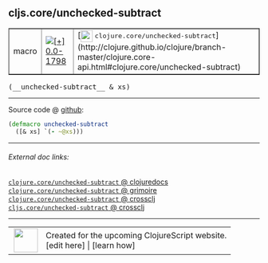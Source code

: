 ## cljs.core/unchecked-subtract



 <table border="1">
<tr>
<td>macro</td>
<td><a href="https://github.com/cljsinfo/cljs-api-docs/tree/0.0-1798"><img valign="middle" alt="[+] 0.0-1798" title="Added in 0.0-1798" src="https://img.shields.io/badge/+-0.0--1798-lightgrey.svg"></a> </td>
<td>
[<img height="24px" valign="middle" src="http://i.imgur.com/1GjPKvB.png"> <samp>clojure.core/unchecked-subtract</samp>](http://clojure.github.io/clojure/branch-master/clojure.core-api.html#clojure.core/unchecked-subtract)
</td>
</tr>
</table>


 <samp>
(__unchecked-subtract__ & xs)<br>
</samp>

---







Source code @ [github](https://github.com/clojure/clojurescript/blob/r1806/src/clj/cljs/core.clj#L317-L318):

```clj
(defmacro unchecked-subtract
  ([& xs] `(- ~@xs)))
```

<!--
Repo - tag - source tree - lines:

 <pre>
clojurescript @ r1806
└── src
    └── clj
        └── cljs
            └── <ins>[core.clj:317-318](https://github.com/clojure/clojurescript/blob/r1806/src/clj/cljs/core.clj#L317-L318)</ins>
</pre>

-->

---



###### External doc links:

[`clojure.core/unchecked-subtract` @ clojuredocs](http://clojuredocs.org/clojure.core/unchecked-subtract)<br>
[`clojure.core/unchecked-subtract` @ grimoire](http://conj.io/store/v1/org.clojure/clojure/1.7.0-beta3/clj/clojure.core/unchecked-subtract/)<br>
[`clojure.core/unchecked-subtract` @ crossclj](http://crossclj.info/fun/clojure.core/unchecked-subtract.html)<br>
[`cljs.core/unchecked-subtract` @ crossclj](http://crossclj.info/fun/cljs.core/unchecked-subtract.html)<br>

---

 <table>
<tr><td>
<img valign="middle" align="right" width="48px" src="http://i.imgur.com/Hi20huC.png">
</td><td>
Created for the upcoming ClojureScript website.<br>
[edit here] | [learn how]
</td></tr></table>

[edit here]:https://github.com/cljsinfo/cljs-api-docs/blob/master/cljsdoc/cljs.core/unchecked-subtract.cljsdoc
[learn how]:https://github.com/cljsinfo/cljs-api-docs/wiki/cljsdoc-files

<!--

This information was too distracting to show to readers, but I'll leave it
commented here since it is helpful to:

- pretty-print the data used to generate this document
- and show how to retrieve that data



The API data for this symbol:

```clj
{:ns "cljs.core",
 :name "unchecked-subtract",
 :signature ["[& xs]"],
 :history [["+" "0.0-1798"]],
 :type "macro",
 :full-name-encode "cljs.core/unchecked-subtract",
 :source {:code "(defmacro unchecked-subtract\n  ([& xs] `(- ~@xs)))",
          :title "Source code",
          :repo "clojurescript",
          :tag "r1806",
          :filename "src/clj/cljs/core.clj",
          :lines [317 318]},
 :full-name "cljs.core/unchecked-subtract",
 :clj-symbol "clojure.core/unchecked-subtract"}

```

Retrieve the API data for this symbol:

```clj
;; from Clojure REPL
(require '[clojure.edn :as edn])
(-> (slurp "https://raw.githubusercontent.com/cljsinfo/cljs-api-docs/catalog/cljs-api.edn")
    (edn/read-string)
    (get-in [:symbols "cljs.core/unchecked-subtract"]))
```

-->
